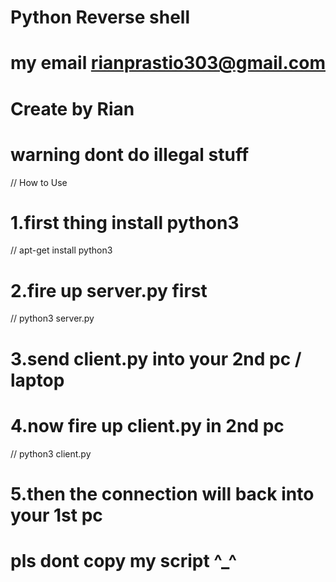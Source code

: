 # Python Reverse shell
# my email rianprastio303@gmail.com
# Create by Rian
# warning dont do illegal stuff

// How to Use
# 1.first thing install python3 
// apt-get install python3
# 2.fire up server.py first
// python3 server.py
# 3.send client.py into your 2nd pc / laptop

# 4.now fire up client.py in 2nd pc
// python3 client.py
# 5.then the connection will back into your 1st pc


# pls dont copy my script ^_^
